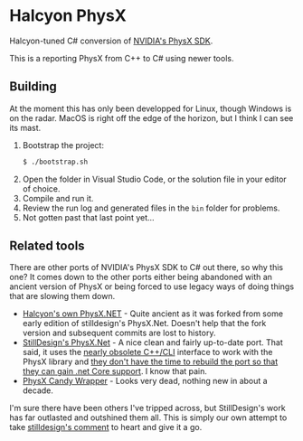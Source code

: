 # Halcyon PhysX
Halcyon-tuned C# conversion of [NVIDIA's PhysX SDK](https://github.com/NVIDIAGameWorks/PhysX).

This is a reporting PhysX from C++ to C# using newer tools.

## Building
At the moment this has only been developped for Linux, though Windows is on the radar. MacOS is right off the edge of the horizon, but I think I can see its mast.

1. Bootstrap the project:
    ```bash
    $ ./bootstrap.sh
    ```
1. Open the folder in Visual Studio Code, or the solution file in your editor of choice.
1. Compile and run it.
1. Review the run log and generated files in the `bin` folder for problems.
1. Not gotten past that last point yet...

## Related tools

There are other ports of NVIDIA's PhysX SDK to C# out there, so why this one? It comes down to the other ports either being abandoned with an ancient version of PhysX or being forced to use legacy ways of doing things that are slowing them down.

* [Halcyon's own PhysX.NET](https://github.com/HalcyonGrid/PhysX.net) - Quite ancient as it was forked from some early edition of stilldesign's PhysX.Net.  Doesn't help that the fork version and subsequent commits are lost to history.
* [StillDesign's PhysX.Net](https://github.com/stilldesign/PhysX.Net) - A nice clean and fairly up-to-date port.  That said, it uses the [nearly obsolete C++/CLI](https://github.com/dotnet/coreclr/issues/659) interface to work with the PhysX library and [they don't have the time to rebuild the port so that they can gain .net Core support](https://github.com/stilldesign/PhysX.Net/issues/38).  I know that pain.
* [PhysX Candy Wrapper](http://eyecm-physx.sourceforge.net/) - Looks very dead, nothing new in about a decade.

I'm sure there have been others I've tripped across, but StillDesign's work has far outlasted and outshined them all. This is simply our own attempt to take [stilldesign's comment](https://github.com/stilldesign/PhysX.Net/issues/38#issuecomment-451846820) to heart and give it a go.